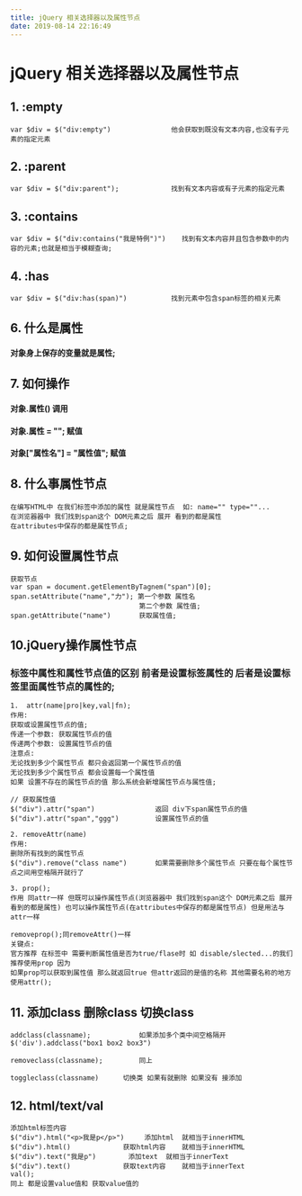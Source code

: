 ```yaml
---
title: jQuery 相关选择器以及属性节点
date: 2019-08-14 22:16:49
---
```

# jQuery 相关选择器以及属性节点

## 1. :empty

```
var $div = $("div:empty")				他会获取到既没有文本内容,也没有子元素的指定元素
```

## 2. :parent

```
var $div = $("div:parent");				找到有文本内容或有子元素的指定元素
```

## 3. :contains

```
var $div = $("div:contains("我是特例")")	找到有文本内容并且包含参数中的内容的元素;也就是相当于模糊查询;
```

## 4. :has

```
var $div = $("div:has(span)")			找到元素中包含span标签的相关元素
```

## 6. 什么是属性

#### 对象身上保存的变量就是属性;

## 7. 如何操作

#### 对象.属性()	调用

#### 对象.属性 = "";	赋值

#### 对象["属性名"] = "属性值"; 赋值

## 8. 什么事属性节点

```
在编写HTML中 在我们标签中添加的属性 就是属性节点  如: name="" type=""...
在浏览器器中 我们找到span这个 DOM元素之后 展开 看到的都是属性
在attributes中保存的都是属性节点;
```

## 9. 如何设置属性节点

```
获取节点
var span = document.getElementByTagnem("span")[0];
span.setAttribute("name","力"); 第一个参数 属性名
								第二个参数 属性值;
span.getAttribute("name")		获取属性值;
```

## 10.jQuery操作属性节点

### 标签中属性和属性节点值的区别  前者是设置标签属性的 后者是设置标签里面属性节点的属性的;

```
1.  attr(name|pro|key,val|fn);
作用: 
获取或设置属性节点的值;
传递一个参数: 获取属性节点的值
传递两个参数: 设置属性节点的值
注意点:
无论找到多少个属性节点 都只会返回第一个属性节点的值
无论找到多少个属性节点 都会设置每一个属性值
如果 设置不存在的属性节点的值 那么系统会新增属性节点与属性值;

// 获取属性值
$("div").attr("span")				返回 div下span属性节点的值
$("div").attr("span","ggg")			设置属性节点的值
```

```
2. removeAttr(name)
作用:
删除所有找到的属性节点
$("div").remove("class name")		如果需要删除多个属性节点 只要在每个属性节点之间用空格隔开就行了

```

```
3. prop();
作用 同attr一样 但既可以操作属性节点(浏览器器中 我们找到span这个 DOM元素之后 展开 看到的都是属性) 也可以操作属性节点(在attributes中保存的都是属性节点) 但是用法与attr一样

removeprop();同removeAttr()一样
关键点:
官方推荐 在标签中 需要判断属性值是否为true/flase时 如 disable/slected...的我们推荐使用prop 因为
如果prop可以获取到属性值 那么就返回true 但attr返回的是值的名称 其他需要名称的地方 使用attr();
```

## 11. 添加class 删除class 切换class

```
addclass(classname);			如果添加多个类中间空格隔开
$('div').addclass("box1 box2 box3")

removeclass(classname);			同上

toggleclass(classname)		切换类 如果有就删除 如果没有 接添加
```

## 12. html/text/val

```
添加html标签内容
$("div").html("<p>我是p</p>")		添加html	就相当于innerHTML
$("div").html()				获取html内容  	就相当于innerHTML
$("div").text("我是p")		添加text	就相当于innerText
$("div").text()				获取text内容  	就相当于innerText
val();
同上 都是设置value值和 获取value值的

```

